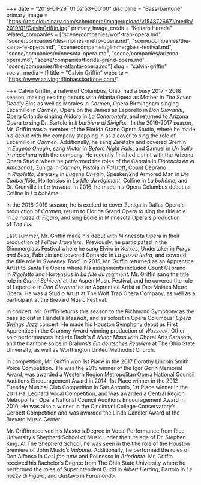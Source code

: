 +++
date = "2019-01-29T01:52:53+00:00"
discipline = "Bass-baritone"
primary_image = "https://res.cloudinary.com/schmopera/image/upload/v1548726671/media/2019/01/CalvinGriffin.jpg"
primary_image_credit = "Keitaro Harada"
related_companies = ["scene/companies/wolf-trap-opera.md", "scene/companies/des-moines-metro-opera.md", "scene/companies/the-santa-fe-opera.md", "scene/companies/glimmerglass-festival.md", "scene/companies/minnesota-opera.md", "scene/companies/arizona-opera.md", "scene/companies/florida-grand-opera.md", "scene/companies/the-atlanta-opera.md"]
slug = "calvin-griffin"
social_media = []
title = "Calvin Griffin"
website = "https://www.calvingriffinbassbaritone.com/"

+++
Calvin Griffin, a native of Columbus, Ohio, had a busy 2017 - 2018 season, making exciting debuts with Atlanta Opera as Mother in _The Seven Deadly Sins_ as well as Morales in _Carmen_, Opera Birmingham singing Escamillo in _Carmen_, Opera on the James as Leporello in _Don Giovanni_, Opera Orlando singing Alidoro in _La Cenerentola_, and returned to Arizona Opera to sing Dr. Bartolo in _Il barbiere di Siviglia_.   In the 2016-2017 season, Mr. Griffin was a member of the Florida Grand Opera Studio, where he made his debut with the company stepping in as a cover to sing the role of Escamillo in _Carmen_. Additionally, he sang Zaretsky and covered Gremin in _Eugene Onegin_, sang Victor in _Before Night Falls_, and Samuel in _Un ballo in maschera_ with the company. He recently finished a stint with the Arizona Opera Studio where he performed the roles of the Captain in _Florencia en el Amazonas_, Zuniga in _Carmen_, Pistola in _Falstaff_, Count Ceprano in _Rigoletto_, Zaretsky in _Eugene Onegin_, Speaker/2nd Armored Man in _Die Zauberflöte_, Hortensius in _La fille du régiment_, Colline in _La bohème,_ and Dr. Grenville in _La traviata_. In 2016, he made his Opera Columbus debut as Colline in _La bohème_. 

In the 2018-2019 season, he is excited to cover Zuniga in Dallas Opera's production of _Carmen_, return to Florida Grand Opera to sing the title role in _Le nozze di Figaro_, and sing Eddie in Minnesota Opera's production of _The Fix_. 

Last summer, Mr. Griffin made his debut with Minnesota Opera in their production of _Fellow Travelers_.  Previously, he participated in the Glimmerglass Festival where he sang Elviro in _Xerxes_, Undertaker in _Porgy and Bess_, Fabrizio and covered Gottardo in _La gazza ladra,_ and covered the title role in _Sweeney Todd_. In 2015, Mr. Griffin returned as an Apprentice Artist to Santa Fe Opera where his assignments included Count Ceprano in _Rigoletto_ and Hortensius in _La fille du régiment_. Mr. Griffin sang the title role in _Gianni Schicchi_ at the Aspen Music Festival, and he covered the role of Leporello in _Don Giovanni_ as an Apprentice Artist at Des Moines Metro Opera. He was a Studio Artist at The Wolf Trap Opera Company, as well as a participant at the Brevard Music Festival.

In concert, Mr. Griffin returns this season to the Richmond Symphony as the bass soloist in Handel’s _Messiah_, and as soloist in Opera Columbus' _Opera Swings Jazz_ concert. He made his Houston Symphony debut as First Apprentice in the Grammy Award winning production of _Wozzeck_. Other solo performances include Bach's _B Minor Mass_ with Choral Arts Sarasota, and the baritone solos in Brahms’s _Ein deutsches Requiem_ at The Ohio State University, as well as Worthington United Methodist Church.

In competition, Mr. Griffin won 1st Place in the 2017 Dorothy Lincoln Smith Voice Competition.  He was the 2015 winner of the Igor Gorin Memorial Award, was awarded a Western Region Metropolitan Opera National Council Auditions Encouragement Award in 2014, 1st Place winner in the 2012 Tuesday Musical Club Competition in San Antonio, 1st Place winner in the 2011 Hal Leonard Vocal Competition, and was awarded a Central Region Metropolitan Opera National Council Auditions Encouragement Award in 2010. He was also a winner in the Cincinnati College-Conservatory’s Corbett Competition and was awarded the Linda Candler Award at the Brevard Music Center. 

Mr. Griffin received his Master’s Degree in Vocal Performance from Rice University’s Shepherd School of Music under the tutelage of Dr. Stephen King. At The Shepherd School, he was seen in the title role of the Houston premiere of John Musto’s _Volpone_. Additionally, he performed the roles of Don Alfonso in _Così fan tutte_ and Polinesso in _Ariodante_. Mr. Griffin received his Bachelor’s Degree from The Ohio State University where he performed the roles of Superintendent Budd in _Albert Herring_, Bartolo in _Le nozze di Figaro_, and Gustavo in _Faramondo_.